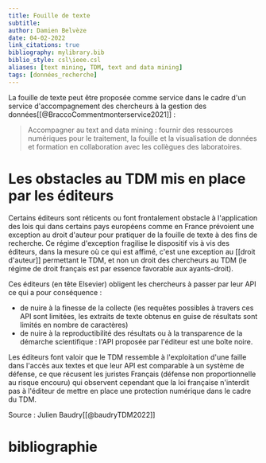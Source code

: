 ```yaml
---
title: Fouille de texte
subtitle:
author: Damien Belvèze
date: 04-02-2022
link_citations: true
bibliography: mylibrary.bib
biblio_style: csl\ieee.csl
aliases: [text mining, TDM, text and data mining]
tags: [données_recherche]
---
```


La fouille de texte peut être proposée comme service dans le cadre d'un service d'accompagnement des chercheurs à la gestion des données[[@BraccoCommentmonterservice2021]] :

>Accompagner au text and data mining : fournir des ressources numériques pour le traitement, la fouille et la visualisation de données et formation en collaboration avec les collègues des laboratoires.


# Les obstacles au TDM mis en place par les éditeurs

Certains éditeurs sont réticents ou font frontalement obstacle à l'application des lois qui dans certains pays européens comme en France prévoient une exception au droit d'auteur pour pratiquer de la fouille de texte à des fins de recherche. Ce régime d'exception fragilise le dispositif vis à vis des éditeurs, dans la mesure où ce qui est affimé, c'est une exception au [[droit d'auteur]] permettant le TDM, et non un droit des chercheurs au TDM (le régime de droit français est par essence favorable aux ayants-droit).

Ces éditeurs (en tête Elsevier) obligent les chercheurs à passer par leur API ce qui a pour conséquence : 

- de nuire à la finesse de la collecte (les requêtes possibles à travers ces API sont limitées, les extraits de texte obtenus en guise de résultats sont limités en nombre de caractères)
- de nuire à la reproductibilité des résultats ou à la transparence de la démarche scientifique : l'API proposée par l'éditeur est une boîte noire. 

Les éditeurs font valoir que le TDM ressemble à l'exploitation d'une faille dans l'accès aux textes et que leur API est comparable à un système de défense, ce que récusent les juristes Français (défense non proportionnelle au risque encouru) qui observent cependant que la loi française n'interdit pas à l'éditeur de mettre en place une protection numérique dans le cadre du TDM.

Source  : Julien Baudry[[@baudryTDM2022]]



# bibliographie

